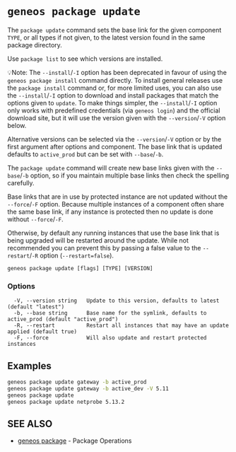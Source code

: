 # `geneos package update`

The `package update` command sets the base link for the given component `TYPE`, or all types if not given, to the latest version found in the same package directory.

Use `package list` to see which versions are installed.

💡Note: The `--install`/`-I` option has been deprecated in favour of using the `geneos package install` command directly. To install general releases use the `package install` command or, for more limited uses, you can also use the `--install`/`-I` option to download and install packages that match the options given to `update`. To make things simpler, the `--install`/`-I` option only works with predefined credentials (via `geneos login`) and the official download site, but it will use the version given with the `--version`/`-V` option below.

Alternative versions can be selected via the `--version`/`-V` option or by the first argument after options and component. The base link that is updated defaults to `active_prod` but can be set with `--base`/`-b`.

The `package update` command will create new base links given with the `--base`/`-b` option, so if you maintain multiple base links then check the spelling carefully.

Base links that are in use by protected instance are not updated without the `--force`/`-F` option. Because multiple instances of a component often share the same base link, if any instance is protected then no update is done without `--force`/`-F`.

Otherwise, by default any running instances that use the base link that is being upgraded will be restarted around the update. While not recommended you can prevent this by passing a false value to the `--restart`/`-R` option (`--restart=false`). 

```text
geneos package update [flags] [TYPE] [VERSION]
```

### Options

```text
  -V, --version string   Update to this version, defaults to latest (default "latest")
  -b, --base string      Base name for the symlink, defaults to active_prod (default "active_prod")
  -R, --restart          Restart all instances that may have an update applied (default true)
  -F, --force            Will also update and restart protected instances
```

## Examples

```bash
geneos package update gateway -b active_prod
geneos package update gateway -b active_dev -V 5.11
geneos package update
geneos package update netprobe 5.13.2

```

## SEE ALSO

* [geneos package](geneos_package.md)	 - Package Operations
